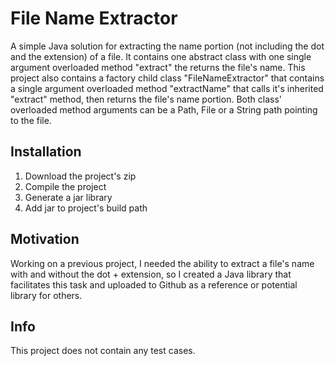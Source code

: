 # File Name Extractor
A simple Java solution for extracting the name portion (not including the dot and the extension) of a file. It contains one abstract class with one single argument overloaded method "extract" the returns the file's name. This project also contains a factory child class "FileNameExtractor" that contains a single argument overloaded method "extractName" that calls it's inherited "extract" method, then returns the file's name portion. Both class' overloaded method arguments can be a Path, File or a String path pointing to the file.

<h2>Installation</h2>
<ol>
  <li>Download the project's zip</li>
  <li>Compile the project</li>
  <li>Generate a jar library</li>
  <li>Add jar to project's build path</li>
</ol>

<h2>Motivation</h2>
Working on a previous project, I needed the ability to extract a file's name with and without the dot + extension, so I created a Java library that facilitates this task and uploaded to Github as a reference or potential library for others.

<h2>Info</h2>
This project does not contain any test cases.
